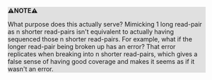 <div style="margin:2em; background-color: #e0e0e0;">

<strong>⚠️NOTE️️️⚠️</strong>

What purpose does this actually serve? Mimicking 1 long read-pair as n shorter read-pairs isn't equivalent to actually having sequenced those n shorter read-pairs. For example, what if the longer read-pair being broken up has an error? That error replicates when breaking into n shorter read-pairs, which gives a false sense of having good coverage and makes it seems as if it wasn't an error.
</div>

